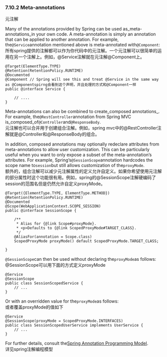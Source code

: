 ### 7.10.2 Meta-annotations

元注解

Many of the annotations provided by Spring can be used as\_meta-annotations\_in your own code. A meta-annotation is simply an annotation that can be applied to another annotation. For example, the`@Service`annotation mentioned above is meta-annotated with`@Component`:  
所有spring提供的注解都可以作为你代码中的元注解。一个元注解可以很简单的运用在另一个注解上。例如，@Service注解就在元注解@Component上。

```
@Target(ElementType.TYPE)
@Retention(RetentionPolicy.RUNTIME)
@Documented
@Component // Spring will see this and treat @Service in the same way as @Componentspirng会看到这个声明，并且处理的方式和@Component一样
public @interface Service {

    // ....
}
```

Meta-annotations can also be combined to create_composed annotations_. For example, the`@RestController`annotation from Spring MVC is\_composed\_of`@Controller`and`@ResponseBody`.  
元注解也可以合并用于创建组合注解。例如，spring mvc中的@RestController注解就是@Controller和@ResponseBody的组合。

In addition, composed annotations may optionally redeclare attributes from meta-annotations to allow user customization. This can be particularly useful when you want to only expose a subset of the meta-annotation’s attributes. For example, Spring’s`@SessionScope`annotation hardcodes the scope name to`session`but still allows customization of the`proxyMode`.  
额外的，组合注解可以减少元注解属性的定义允许自定义。如果你希望使用元注解的部分属性时这个功能很有用。例如，spring的@SessionScope注解硬编码了session的范围名但是仍然允许自定义proxyMode。

```
@Target({ElementType.TYPE, ElementType.METHOD})
@Retention(RetentionPolicy.RUNTIME)
@Documented
@Scope(WebApplicationContext.SCOPE_SESSION)
public @interface SessionScope {

    /**
     * Alias for {@link Scope#proxyMode}.
     * <p>Defaults to {@link ScopedProxyMode#TARGET_CLASS}.
     */
    @AliasFor(annotation = Scope.class)
    ScopedProxyMode proxyMode() default ScopedProxyMode.TARGET_CLASS;

}
```

`@SessionScope`can then be used without declaring the`proxyMode`as follows:  
@SessionScope可以用下面的方式定义proxyMode

```
@Service
@SessionScope
public class SessionScopedService {
    // ...
}
```

Or with an overridden value for the`proxyMode`as follows:  
或者覆盖proxyMode的值如下

```
@Service
@SessionScope(proxyMode = ScopedProxyMode.INTERFACES)
public class SessionScopedUserService implements UserService {
    // ...
}
```

For further details, consult the[Spring Annotation Programming Model](https://docs.spring.io/spring/docs/current/spring-framework-reference/htmlsingle/#annotation-programming-model).  
详见spring注解编程模型

